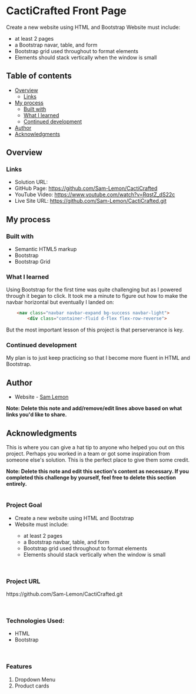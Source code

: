 # CactiCrafted Front Page

Create a new website using HTML and Bootstrap
Website must include:
  - at least 2 pages
  - a Bootstrap navar, table, and form
  - Bootstrap grid used throughout to format elements
  - Elements should stack vertically when the window is small

## Table of contents

- [Overview](#overview)
  - [Links](#links)
- [My process](#my-process)
  - [Built with](#built-with)
  - [What I learned](#what-i-learned)
  - [Continued development](#continued-development)
- [Author](#author)
- [Acknowledgments](#acknowledgments)



## Overview


### Links

- Solution URL:  
- GitHub Page: https://github.com/Sam-Lemon/CactiCrafted
- YouTube Video: https://www.youtube.com/watch?v=RqstZ_dS22c
- Live Site URL: https://github.com/Sam-Lemon/CactiCrafted.git


## My process


### Built with

- Semantic HTML5 markup
- Bootstrap
- Bootstrap Grid


### What I learned

Using Bootstrap for the first time was quite challenging but as I powered through it 
began to click. It took me a minute to figure out how to make the navbar horizontal
but eventually I landed on:
```html
    <nav class="navbar navbar-expand bg-success navbar-light">
        <div class="container-fluid d-flex flex-row-reverse">

```

But the most important lesson of this project is that perserverance is key.

### Continued development

My plan is to just keep practicing so that I become more fluent in HTML and Bootstrap.


## Author

- Website - [Sam Lemon](https://github.com/Sam-Lemon)


**Note: Delete this note and add/remove/edit lines above based on what links you'd like to share.**

## Acknowledgments

This is where you can give a hat tip to anyone who helped you out on this project. Perhaps you worked in a team or got some inspiration from someone else's solution. This is the perfect place to give them some credit.

**Note: Delete this note and edit this section's content as necessary. If you completed this challenge by yourself, feel free to delete this section entirely.**





















<h1></h1>

<h3>Project Goal</h3>
  <ul>
    <li>Create a new website using HTML and Bootstrap</li>
    <li>Website must include:</li>
      <ul>
        <li>at least 2 pages</li>
        <li>a Bootstrap navbar, table, and form</li>
        <li>Bootstrap grid used throughout to format elements</li>
        <li>Elements should stack vertically when the window is small</li>
      </ul>
  </ul>
  
  <br>
  
  <h3>Project URL</h3>
    <p>https://github.com/Sam-Lemon/CactiCrafted.git</p>
    
  <br>
  
  <h3>Technologies Used:</h3>
    <ul>
      <li>HTML</li>
      <li>Bootstrap</li>
    </ul>

  <br>

  <h3>Features</h3>
    <ol>
      <li>Dropdown Menu</li>
      <li>Product cards</li>
    </ol>


 








